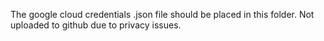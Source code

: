 The google cloud credentials .json file should be placed in this folder. Not uploaded to github due to privacy issues.